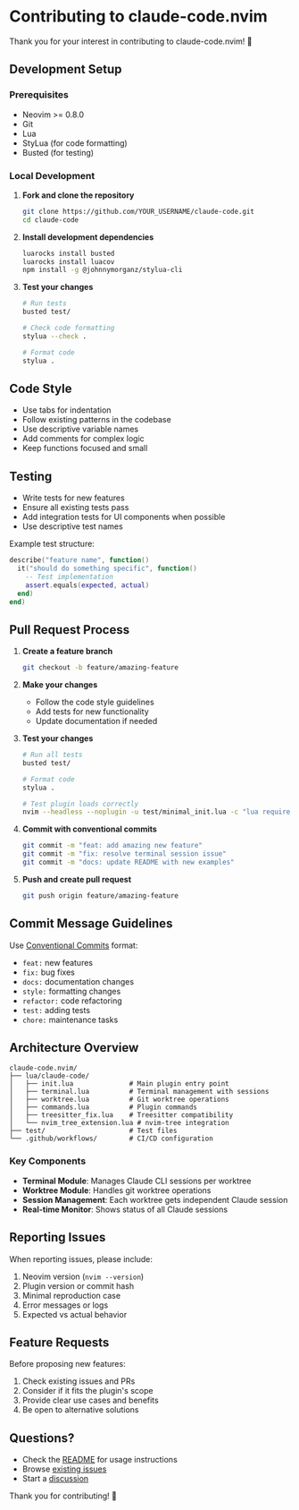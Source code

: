 # Contributing to claude-code.nvim

Thank you for your interest in contributing to claude-code.nvim! 🎉

## Development Setup

### Prerequisites

- Neovim >= 0.8.0
- Git
- Lua
- StyLua (for code formatting)
- Busted (for testing)

### Local Development

1. **Fork and clone the repository**
   ```bash
   git clone https://github.com/YOUR_USERNAME/claude-code.git
   cd claude-code
   ```

2. **Install development dependencies**
   ```bash
   luarocks install busted
   luarocks install luacov
   npm install -g @johnnymorganz/stylua-cli
   ```

3. **Test your changes**
   ```bash
   # Run tests
   busted test/
   
   # Check code formatting
   stylua --check .
   
   # Format code
   stylua .
   ```

## Code Style

- Use tabs for indentation
- Follow existing patterns in the codebase
- Use descriptive variable names
- Add comments for complex logic
- Keep functions focused and small

## Testing

- Write tests for new features
- Ensure all existing tests pass
- Add integration tests for UI components when possible
- Use descriptive test names

Example test structure:
```lua
describe("feature name", function()
  it("should do something specific", function()
    -- Test implementation
    assert.equals(expected, actual)
  end)
end)
```

## Pull Request Process

1. **Create a feature branch**
   ```bash
   git checkout -b feature/amazing-feature
   ```

2. **Make your changes**
   - Follow the code style guidelines
   - Add tests for new functionality
   - Update documentation if needed

3. **Test your changes**
   ```bash
   # Run all tests
   busted test/
   
   # Format code
   stylua .
   
   # Test plugin loads correctly
   nvim --headless --noplugin -u test/minimal_init.lua -c "lua require('claude-code').setup()" -c "q"
   ```

4. **Commit with conventional commits**
   ```bash
   git commit -m "feat: add amazing new feature"
   git commit -m "fix: resolve terminal session issue"
   git commit -m "docs: update README with new examples"
   ```

5. **Push and create pull request**
   ```bash
   git push origin feature/amazing-feature
   ```

## Commit Message Guidelines

Use [Conventional Commits](https://www.conventionalcommits.org/) format:

- `feat:` new features
- `fix:` bug fixes
- `docs:` documentation changes
- `style:` formatting changes
- `refactor:` code refactoring
- `test:` adding tests
- `chore:` maintenance tasks

## Architecture Overview

```
claude-code.nvim/
├── lua/claude-code/
│   ├── init.lua              # Main plugin entry point
│   ├── terminal.lua          # Terminal management with sessions
│   ├── worktree.lua          # Git worktree operations
│   ├── commands.lua          # Plugin commands
│   ├── treesitter_fix.lua    # Treesitter compatibility
│   └── nvim_tree_extension.lua # nvim-tree integration
├── test/                     # Test files
└── .github/workflows/        # CI/CD configuration
```

### Key Components

- **Terminal Module**: Manages Claude CLI sessions per worktree
- **Worktree Module**: Handles git worktree operations
- **Session Management**: Each worktree gets independent Claude session
- **Real-time Monitor**: Shows status of all Claude sessions

## Reporting Issues

When reporting issues, please include:

1. Neovim version (`nvim --version`)
2. Plugin version or commit hash
3. Minimal reproduction case
4. Error messages or logs
5. Expected vs actual behavior

## Feature Requests

Before proposing new features:

1. Check existing issues and PRs
2. Consider if it fits the plugin's scope
3. Provide clear use cases and benefits
4. Be open to alternative solutions

## Questions?

- Check the [README](README.md) for usage instructions
- Browse [existing issues](https://github.com/sivchari/claude-code/issues)
- Start a [discussion](https://github.com/sivchari/claude-code/discussions)

Thank you for contributing! 🚀